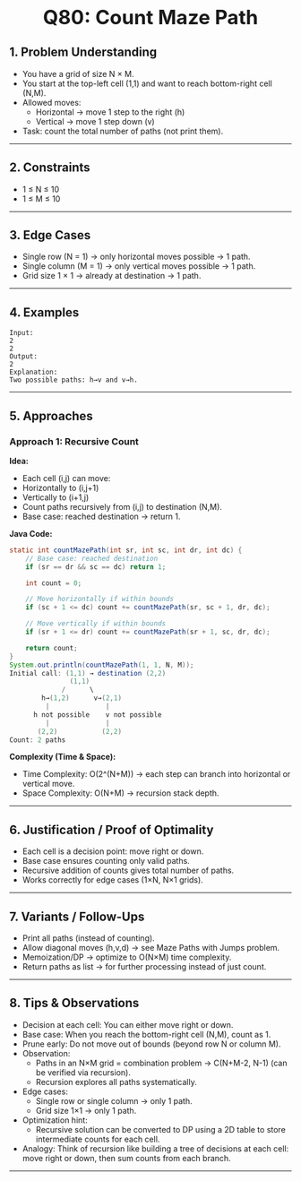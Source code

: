<!-- #region 80-Count Maze Path -->

<h1 style="text-align:center; font-size:2.5em; font-weight:bold;">Q80: Count Maze Path</h1>

## 1. Problem Understanding

- You have a grid of size N × M.
- You start at the top-left cell (1,1) and want to reach bottom-right cell (N,M).
- Allowed moves:
  * Horizontal → move 1 step to the right (h)
  * Vertical → move 1 step down (v)
- Task: count the total number of paths (not print them).
---

## 2. Constraints

- 1 ≤ N ≤ 10
- 1 ≤ M ≤ 10
---

## 3. Edge Cases

- Single row (N = 1) → only horizontal moves possible → 1 path.
- Single column (M = 1) → only vertical moves possible → 1 path.
- Grid size 1 × 1 → already at destination → 1 path.
---

## 4. Examples

```text
Input:
2
2
Output:
2
Explanation:
Two possible paths: h→v and v→h.
```

---

## 5. Approaches

### Approach 1: Recursive Count

**Idea:**
- Each cell (i,j) can move:
- Horizontally to (i,j+1)
- Vertically to (i+1,j)
- Count paths recursively from (i,j) to destination (N,M).
- Base case: reached destination → return 1.

**Java Code:**
```java
static int countMazePath(int sr, int sc, int dr, int dc) {
    // Base case: reached destination
    if (sr == dr && sc == dc) return 1;

    int count = 0;

    // Move horizontally if within bounds
    if (sc + 1 <= dc) count += countMazePath(sr, sc + 1, dr, dc);

    // Move vertically if within bounds
    if (sr + 1 <= dr) count += countMazePath(sr + 1, sc, dr, dc);

    return count;
}
System.out.println(countMazePath(1, 1, N, M));
Initial call: (1,1) → destination (2,2)
               (1,1)
             /      \
        h→(1,2)      v→(2,1)
         |              |
      h not possible    v not possible
         |              |
       (2,2)           (2,2)
Count: 2 paths
```

**Complexity (Time & Space):**
- Time Complexity: O(2^(N+M)) → each step can branch into horizontal or vertical move.
- Space Complexity: O(N+M) → recursion stack depth.

---

## 6. Justification / Proof of Optimality

- Each cell is a decision point: move right or down.
- Base case ensures counting only valid paths.
- Recursive addition of counts gives total number of paths.
- Works correctly for edge cases (1×N, N×1 grids).
---

## 7. Variants / Follow-Ups

- Print all paths (instead of counting).
- Allow diagonal moves (h,v,d) → see Maze Paths with Jumps problem.
- Memoization/DP → optimize to O(N×M) time complexity.
- Return paths as list → for further processing instead of just count.
---

## 8. Tips & Observations

- Decision at each cell: You can either move right or down.
- Base case: When you reach the bottom-right cell (N,M), count as 1.
- Prune early: Do not move out of bounds (beyond row N or column M).
- Observation:
  * Paths in an N×M grid = combination problem → C(N+M-2, N-1) (can be verified via recursion).
  * Recursion explores all paths systematically.
- Edge cases:
  * Single row or single column → only 1 path.
  * Grid size 1×1 → only 1 path.
- Optimization hint:
  * Recursive solution can be converted to DP using a 2D table to store intermediate counts for each cell.
- Analogy: Think of recursion like building a tree of decisions at each cell: move right or down, then sum counts from each branch.
---

<!-- #endregion -->

